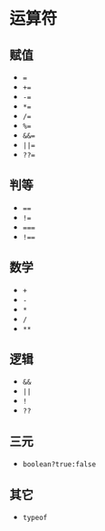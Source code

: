 # 运算符

## 赋值

- `=`
- `+=`
- `-=`
- `*=`
- `/=`
- `%=`
- `&&=`
- `||=`
- `??=`

## 判等

- `==`
- `!=`
- `===`
- `!==`

## 数学

- `+`
- `-`
- `*`
- `/`
- `**`

## 逻辑

- `&&`
- `||`
- `!`
- `??`

## 三元

- `boolean?true:false`

## 其它

- `typeof`
